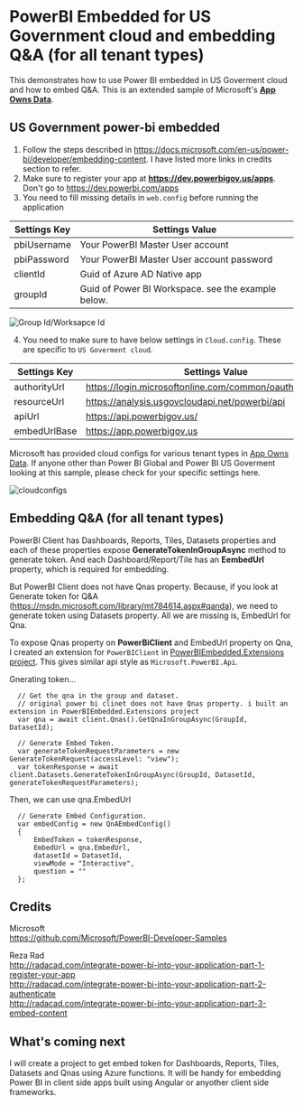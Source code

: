 # PowerBI Embedded for US Government cloud and embedding Q&A (for all tenant types)
This demonstrates how to use Power BI embedded in US Goverment cloud and how to embed Q&A. This is an extended sample of Microsoft's **[App Owns Data](https://github.com/Microsoft/PowerBI-Developer-Samples)**. 

## US Government power-bi embedded
1. Follow the steps described in https://docs.microsoft.com/en-us/power-bi/developer/embedding-content. I have listed more links in credits section to refer.
2. Make sure to register your app at **https://dev.powerbigov.us/apps**. Don't go to https://dev.powerbi.com/apps
3. You need to fill missing details in `web.config` before running the application


| Settings Key | Settings Value                                     |
| ------------ | -------------------------------------------------- |
| pbiUsername  | Your PowerBI Master User account                   |
| pbiPassword  | Your PowerBI Master User account password          |
| clientId     | Guid of Azure AD Native app                        |
| groupId      | Guid of Power BI Workspace. see the example below. |

![Group Id/Worksapce Id](https://github.com/kolluri-rk/PowerBI-Embedded-US-Government-Samples/blob/master/images-for-readme/groupid-worksapceid.PNG "Group Id/Worksapce Id")


4. You need to make sure to have below settings in `Cloud.config`. These are specific to `US Goverment cloud`.

| Settings Key | Settings Value                                               |
| ------------ | ------------------------------------------------------------ |
| authorityUrl | https://login.microsoftonline.com/common/oauth2/authorize/   |
| resourceUrl  | https://analysis.usgovcloudapi.net/powerbi/api               |
| apiUrl       | https://api.powerbigov.us/                                   |
| embedUrlBase | https://app.powerbigov.us                                    |

Microsoft has provided cloud configs for various tenant types in [App Owns Data](https://github.com/Microsoft/PowerBI-Developer-Samples/tree/master/App%20Owns%20Data/PowerBIEmbedded_AppOwnsData/CloudConfigs). If anyone other than Power BI Global and Power BI US Goverment looking at this sample, please check for your specific settings here. 

![cloudconfigs](https://github.com/kolluri-rk/PowerBI-Embedded-US-Government-Samples/blob/master/images-for-readme/power-bi-.PNG "cloud configs")



## Embedding Q&A (for all tenant types)

PowerBI Client has Dashboards, Reports, Tiles, Datasets properties and each of these properties expose **GenerateTokenInGroupAsync** method to generate token. And each Dashboard/Report/Tile has an **EembedUrl** property, which is required for embedding. 

But PowerBI Client does not have Qnas property. Because, if you look at Generate token for Q&A (https://msdn.microsoft.com/library/mt784614.aspx#qanda), we need to generate token using Datasets property. All we are missing is, EmbedUrl for Qna. 

To expose Qnas property on **PowerBiClient** and EmbedUrl property on Qna, I created an extension for `PowerBIClient` in [PowerBIEmbedded.Extensions project](https://github.com/kolluri-rk/PowerBI-Embedded-US-Government-Samples/tree/master/App%20Owns%20Data/PowerBIEmbedded.Extensions). This gives similar api style as `Microsoft.PowerBI.Api`.

Gnerating token...

```
  // Get the qna in the group and dataset.
  // original power bi clinet does not have Qnas property. i built an extension in PowerBIEmbedded.Extensions project
  var qna = await client.Qnas().GetQnaInGroupAsync(GroupId, DatasetId);

  // Generate Embed Token.
  var generateTokenRequestParameters = new GenerateTokenRequest(accessLevel: "view");
  var tokenResponse = await client.Datasets.GenerateTokenInGroupAsync(GroupId, DatasetId, generateTokenRequestParameters);
```

Then, we can use qna.EmbedUrl

```
  // Generate Embed Configuration.
  var embedConfig = new QnAEmbedConfig()
  {
      EmbedToken = tokenResponse,
      EmbedUrl = qna.EmbedUrl,
      datasetId = DatasetId,
      viewMode = "Interactive",
      question = ""
  };
```


## Credits

Microsoft <br> 
https://github.com/Microsoft/PowerBI-Developer-Samples <br>

Reza Rad <br>
http://radacad.com/integrate-power-bi-into-your-application-part-1-register-your-app <br>
http://radacad.com/integrate-power-bi-into-your-application-part-2-authenticate <br>
http://radacad.com/integrate-power-bi-into-your-application-part-3-embed-content  <br>



## What's coming next

I will create a project to get embed token for Dashboards, Reports, Tiles, Datasets and Qnas using Azure functions. It will be handy for embedding Power BI in client side apps built using Angular or anyother client side frameworks.  
